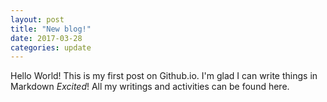 ```yaml
---
layout: post
title: "New blog!"
date: 2017-03-28
categories: update
---
```


Hello World!
This is my first post on Github.io. I'm glad I can write things in Markdown *Excited*! All my writings and activities can be found here.